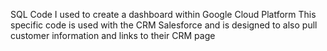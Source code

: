SQL Code I used to create a dashboard within Google Cloud Platform
This specific code is used with the CRM Salesforce and is designed to also pull customer information and links to their CRM page
